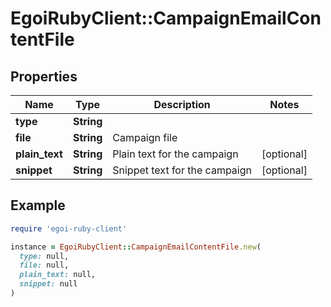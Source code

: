 # EgoiRubyClient::CampaignEmailContentFile

## Properties

| Name | Type | Description | Notes |
| ---- | ---- | ----------- | ----- |
| **type** | **String** |  |  |
| **file** | **String** | Campaign file |  |
| **plain_text** | **String** | Plain text for the campaign | [optional] |
| **snippet** | **String** | Snippet text for the campaign | [optional] |

## Example

```ruby
require 'egoi-ruby-client'

instance = EgoiRubyClient::CampaignEmailContentFile.new(
  type: null,
  file: null,
  plain_text: null,
  snippet: null
)
```

